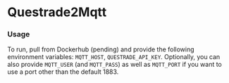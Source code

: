 # Questrade2Mqtt

### Usage
To run, pull from Dockerhub (pending) and provide the following environment variables: `MQTT_HOST`, `QUESTRADE_API_KEY`. Optionally, you can also provide `MQTT_USER` (and `MQTT_PASS`) as well as `MQTT_PORT` if you want to use a port other than the default 1883.